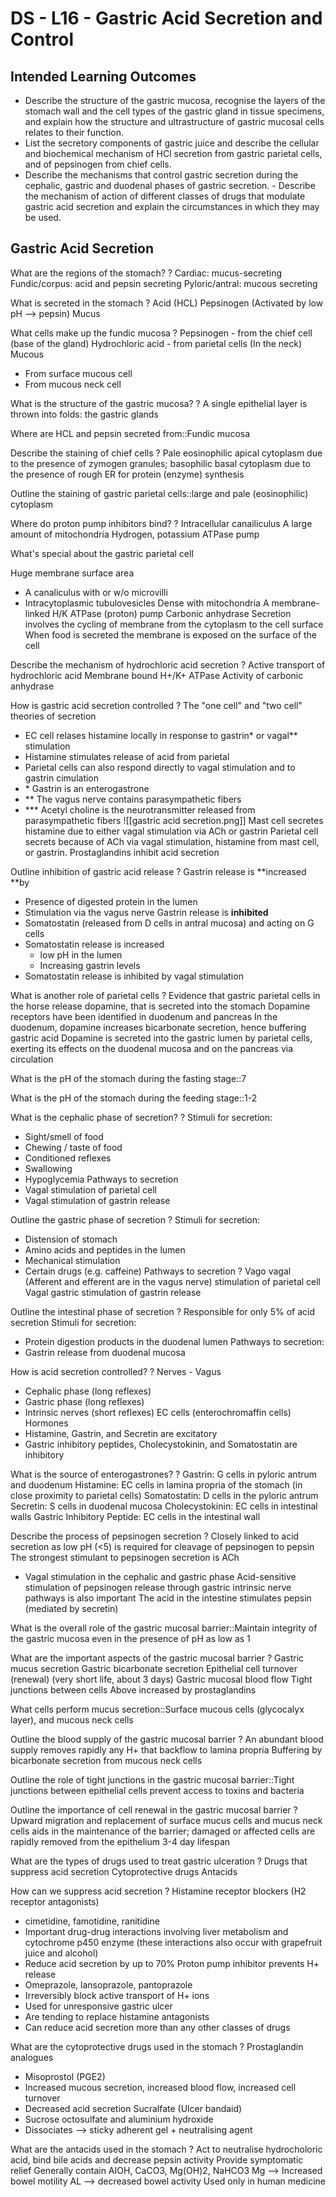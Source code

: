 # DS - L16 - Gastric Acid Secretion and Control

## Intended Learning Outcomes
- Describe the structure of the gastric mucosa, recognise the layers of the stomach wall and the cell types of the gastric gland in tissue specimens, and explain how the structure and ultrastructure of gastric mucosal cells relates to their function. 
- List the secretory components of gastric juice and describe the cellular and biochemical mechanism of HCl secretion from gastric parietal cells, and of pepsinogen from chief cells. 
- Describe the mechanisms that control gastric secretion during the cephalic, gastric and duodenal phases of gastric secretion. - Describe the mechanism of action of different classes of drugs that modulate gastric acid secretion and explain the circumstances in which they may be used.

## Gastric Acid Secretion

What are the regions of the stomach?
?
Cardiac: mucus-secreting
Fundic/corpus: acid and pepsin secreting
Pyloric/antral: mucous secreting

What is secreted in the stomach
?
Acid (HCL)
Pepsinogen (Activated by low pH --> pepsin)
Mucus

What cells make up the fundic mucosa
?
Pepsinogen - from the chief cell (base of the gland)
Hydrochloric acid - from parietal cells (In the neck)
Mucous
- From surface mucous cell
- From mucous neck cell

What is the structure of the gastric mucosa?
?
A single epithelial layer is thrown into folds: the gastric glands

Where are HCL and pepsin secreted from::Fundic mucosa

Describe the staining of chief cells
?
Pale eosinophilic apical cytoplasm due to the presence of zymogen granules; basophilic basal cytoplasm due to the presence of rough ER for protein (enzyme) synthesis

Outline the staining of gastric parietal cells::large and pale (eosinophilic) cytoplasm

Where do proton pump inhibitors bind?
?
Intracellular canailiculus
A large amount of mitochondria
Hydrogen, potassium ATPase pump

What's special about the gastric parietal cell

Huge membrane surface area
- A canaliculus with or w/o microvilli
- Intracytoplasmic tubulovesicles
Dense with mitochondria
A membrane-linked H/K ATPase (proton) pump
Carbonic anhydrase
Secretion involves the cycling of membrane from the cytoplasm to the cell surface
When food is secreted the membrane is exposed on the surface of the cell

Describe the mechanism of hydrochloric acid secretion
?
Active transport of hydrochloric acid
Membrane bound H+/K+ ATPase
Activity of carbonic anhydrase

How is gastric acid secretion controlled
?
The "one cell" and "two cell" theories of secretion
- EC cell relases histamine locally in response to gastrin* or vagal** stimulation
- Histamine stimulates release of acid from parietal
- Parietal cells can also respond directly to vagal stimulation and to gastrin cimulation
- \* Gastrin is an enterogastrone
- \*\* The vagus nerve contains parasympathetic fibers
- \*\*\* Acetyl choline is the neurotransmitter released from parasympathetic fibers
![[gastric acid secretion.png]]
Mast cell secretes histamine due to either vagal stimulation via ACh or gastrin
Parietal cell secrets because of ACh via vagal stimulation, histamine from mast cell, or gastrin.
Prostaglandins inhibit acid secretion

Outline inhibition of gastric acid release
?
Gastrin release is **increased **by
- Presence of digested protein in the lumen
- Stimulation via the vagus nerve
Gastrin release is **inhibited**
- Somatostatin (released from D cells in antral mucosa) and acting on G cells
- Somatostatin release is increased
  - low pH in the lumen
  - Increasing gastrin levels
- Somatostatin release is inhibited by vagal stimulation

What is another role of parietal cells
?
Evidence that gastric parietal cells in the horse release dopamine, that is secreted into the stomach
Dopamine receptors have been identified in duodenum and pancreas
In the duodenum, dopamine increases bicarbonate secretion, hence buffering gastric acid
Dopamine is secreted into the gastric lumen by parietal cells, exerting its effects on the duodenal mucosa and on the pancreas via circulation

What is the pH of the stomach during the fasting stage::7

What is the pH of the stomach during the feeding stage::1-2

What is the cephalic phase of secretion?
?
Stimuli for secretion:
- Sight/smell of food
- Chewing / taste of food
- Conditioned reflexes
- Swallowing
- Hypoglycemia
Pathways to secretion
- Vagal stimulation of parietal cell
- Vagal stimulation of gastrin release

Outline the gastric phase of secretion
?
Stimuli for secretion:
- Distension of stomach
- Amino acids and peptides in the lumen
- Mechanical stimulation
- Certain drugs (e.g. caffeine)
Pathways to secretion
?
Vago vagal (Afferent and efferent are in the vagus nerve) stimulation of parietal cell
Vagal gastric stimulation of gastrin release

Outline the intestinal phase of secretion
?
Responsible for only 5% of acid secretion
Stimuli for secretion:
- Protein digestion products in the duodenal lumen
Pathways to secretion:
- Gastrin release from duodenal mucosa

How is acid secretion controlled?
?
Nerves - Vagus
- Cephalic phase (long reflexes)
- Gastric phase (long reflexes)
- Intrinsic nerves (short reflexes)
EC cells (enterochromaffin cells)
Hormones
- Histamine, Gastrin, and Secretin are excitatory
- Gastric inhibitory peptides, Cholecystokinin, and Somatostatin are inhibitory

What is the source of enterogastrones?
?
Gastrin: G cells in pyloric antrum and duodenum
Histamine: EC cells in lamina propria of the stomach (in close proximity to parietal cells)
Somatostatin: D cells in the pyloric antrum
Secretin: S cells in duodenal mucosa
Cholecystokinin: EC cells in intestinal walls
Gastric Inhibitory Peptide: EC cells in the intestinal wall

Describe the process of pepsinogen secretion
?
Closely linked to acid secretion as low pH (<5) is required for cleavage of pepsinogen to pepsin
The strongest stimulant to pepsinogen secretion is ACh
- Vagal stimulation in the cephalic and gastric phase
Acid-sensitive stimulation of pepsinogen release through gastric intrinsic nerve pathways is also important
The acid in the intestine stimulates pepsin (mediated by secretin)

What is the overall role of the gastric mucosal barrier::Maintain integrity of the gastric mucosa even in the presence of pH as low as 1

What are the important aspects of the gastric mucosal barrier
?
Gastric mucus secretion
Gastric bicarbonate secretion
Epithelial cell turnover (renewal) (very short life, about 3 days)
Gastric mucosal blood flow
Tight junctions between cells
Above increased by prostaglandins

What cells perform mucus secretion::Surface mucous cells (glycocalyx layer), and mucous neck cells

Outline the blood supply of the gastric mucosal barrier
?
An abundant blood supply removes rapidly any H+ that backflow to lamina propria
Buffering by bicarbonate secretion from mucous neck cells

Outline the role of tight junctions in the gastric mucosal barrier::Tight junctions between epithelial cells prevent access to toxins and bacteria

Outline the importance of cell renewal in the gastric mucosal barrier
?
Upward migration and replacement of surface mucus cells and mucus neck cells aids in the maintenance of the barrier; damaged or affected cells are rapidly removed from the epithelium
3-4 day lifespan

What are the types of drugs used to treat gastric ulceration
?
Drugs that suppress acid secretion
Cytoprotective drugs
Antacids

How can we suppress acid secretion
?
Histamine receptor blockers (H2 receptor antagonists)
- cimetidine, famotidine, ranitidine
- Important drug-drug interactions involving liver metabolism and cytochrome p450 enzyme (these interactions also occur with grapefruit juice and alcohol)
- Reduce acid secretion by up to 70%
Proton pump inhibitor prevents H+ release
- Omeprazole, lansoprazole, pantoprazole
- Irreversibly block active transport of H+ ions
- Used for unresponsive gastric ulcer
- Are tending to replace histamine antagonists
- Can reduce acid secretion more than any other classes of drugs

What are the cytoprotective drugs used in the stomach
?
Prostaglandin analogues
- Misoprostol (PGE2)
- Increased mucous secretion, increased blood flow, increased cell turnover
- Decreased acid secretion
Sucralfate (Ulcer bandaid)
- Sucrose octosulfate and aluminium hydroxide
- Dissociates --> sticky adherent gel + neutralising agent

What are the antacids used in the stomach
?
Act to neutralise hydrocholoric acid, bind bile acids and decrease pepsin activity
Provide symptomatic relief
Generally contain AIOH, CaCO3, Mg(OH)2, NaHCO3
Mg --> Increased bowel motility
AL --> decreased bowel activity
Used only in human medicine
